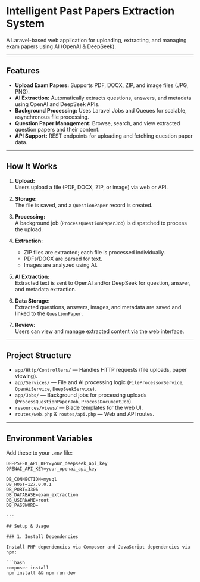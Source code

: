 # Intelligent Past Papers Extraction System

A Laravel-based web application for uploading, extracting, and managing exam papers using AI (OpenAI & DeepSeek).

---

## Features

- **Upload Exam Papers:** Supports PDF, DOCX, ZIP, and image files (JPG, PNG).
- **AI Extraction:** Automatically extracts questions, answers, and metadata using OpenAI and DeepSeek APIs.
- **Background Processing:** Uses Laravel Jobs and Queues for scalable, asynchronous file processing.
- **Question Paper Management:** Browse, search, and view extracted question papers and their content.
- **API Support:** REST endpoints for uploading and fetching question paper data.

---

## How It Works

1. **Upload:**  
   Users upload a file (PDF, DOCX, ZIP, or image) via web or API.

2. **Storage:**  
   The file is saved, and a `QuestionPaper` record is created.

3. **Processing:**  
   A background job (`ProcessQuestionPaperJob`) is dispatched to process the upload.

4. **Extraction:**  
   - ZIP files are extracted; each file is processed individually.
   - PDFs/DOCX are parsed for text.
   - Images are analyzed using AI.

5. **AI Extraction:**  
   Extracted text is sent to OpenAI and/or DeepSeek for question, answer, and metadata extraction.

6. **Data Storage:**  
   Extracted questions, answers, images, and metadata are saved and linked to the `QuestionPaper`.

7. **Review:**  
   Users can view and manage extracted content via the web interface.

---

## Project Structure

- `app/Http/Controllers/` — Handles HTTP requests (file uploads, paper viewing).
- `app/Services/` — File and AI processing logic (`FileProcessorService`, `OpenAiService`, `DeepSeekService`).
- `app/Jobs/` — Background jobs for processing uploads (`ProcessQuestionPaperJob`, `ProcessDocumentJob`).
- `resources/views/` — Blade templates for the web UI.
- `routes/web.php` & `routes/api.php` — Web and API routes.

---

## Environment Variables

Add these to your `.env` file:

```env
DEEPSEEK_API_KEY=your_deepseek_api_key
OPENAI_API_KEY=your_openai_api_key

DB_CONNECTION=mysql
DB_HOST=127.0.0.1
DB_PORT=3306
DB_DATABASE=exam_extraction
DB_USERNAME=root
DB_PASSWORD=

---

## Setup & Usage

### 1. Install Dependencies

Install PHP dependencies via Composer and JavaScript dependencies via npm:

```bash
composer install
npm install && npm run dev